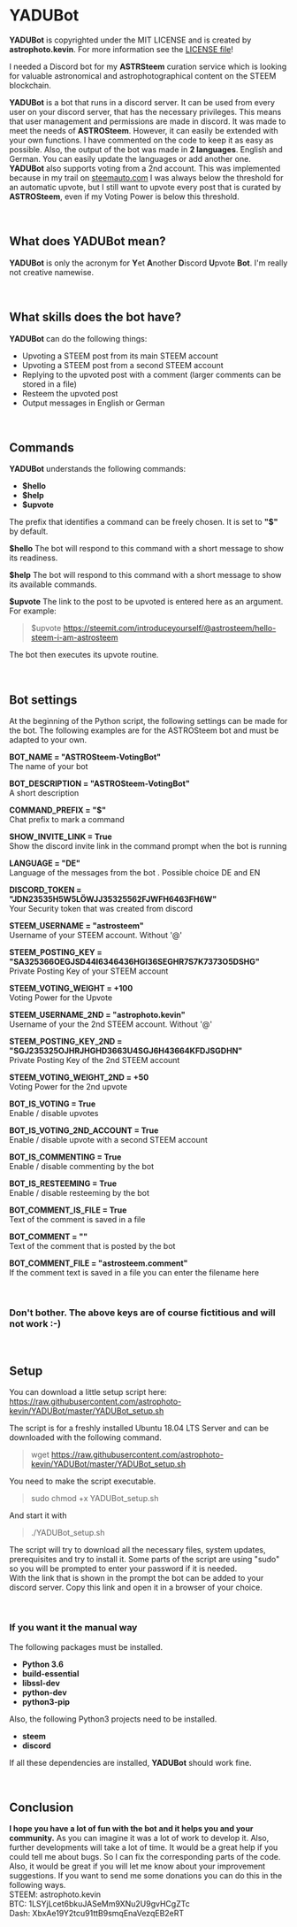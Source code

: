 # YADUBot

**YADUBot** is copyrighted under the MIT LICENSE and is created by **astrophoto.kevin**.
For more information see the [LICENSE file](https://github.com/astrophoto-kevin/YADUBot/blob/master/LICENSE)!

I needed a Discord bot for my **ASTRSteem** curation service which is looking for valuable astronomical and astrophotographical content on the STEEM blockchain.

**YADUBot** is a bot that runs in a discord server. It can be used from every user on your discord server, that has the necessary privileges. This means that user management and permissions are made in discord. 
It was made to meet the needs of **ASTROSteem**. However, it can easily be extended with your own functions. I have commented on the code to keep it as easy as possible.
Also, the output of the bot was made in **2 languages**. English and German. You can easily update the languages or add another one.
**YADUBot** also supports voting from a 2nd account. This was implemented because in my trail on [steemauto.com](https://steemauto.com/) I was always below the threshold for an automatic upvote, but I still want to upvote every post that is curated by **ASTROSteem**, even if my Voting Power is below this threshold.

&nbsp;
## What does YADUBot mean?

**YADUBot** is only the acronym for **Y**et **A**nother **D**iscord **U**pvote **Bot**. I'm really not creative namewise. 

&nbsp;
## What skills does the bot have?

**YADUBot** can do the following things:

- Upvoting a STEEM post from its main STEEM account
- Upvoting a STEEM post from a second STEEM account
- Replying to the upvoted post with a comment (larger comments can be stored in a file)
- Resteem the upvoted post
- Output messages in English or German 

&nbsp;
## Commands

**YADUBot** understands the following commands:

- **$hello**
- **$help**
- **$upvote**

The prefix that identifies a command can be freely chosen. It is set to **"$"** by default.

**$hello**
The bot will respond to this command with a short message to show its readiness. 


**$help**
The bot will respond to this command with a short message to show its available commands. 


**$upvote**
The link to the post to be upvoted is entered here as an argument.
For example: 
> $upvote https://steemit.com/introduceyourself/@astrosteem/hello-steem-i-am-astrosteem  

The bot then executes its upvote routine.

&nbsp;
## Bot settings

At the beginning of the Python script, the following settings can be made for the bot. The following examples are for the ASTROSteem bot and must be adapted to your own.

**BOT_NAME = "ASTROSteem-VotingBot"**  
The name of your bot

**BOT_DESCRIPTION = "ASTROSteem-VotingBot"**   
A short description

**COMMAND_PREFIX = "$"**  
Chat prefix to mark a command

**SHOW_INVITE_LINK = True**  
Show the discord invite link in the command prompt when the bot is running

**LANGUAGE = "DE"**  
Language of the messages from the bot . Possible choice DE and EN

**DISCORD_TOKEN = "JDN23535H5W5LÖWJJ35325562FJWFH6463FH6W"**  
Your Security token that was created from discord

**STEEM_USERNAME = "astrosteem"**  
Username of your STEEM account. Without '@'

**STEEM_POSTING_KEY = "SA325366OEGJSD44I6346436HGI36SEGHR7S7K7373O5DSHG"**  
Private Posting Key of your STEEM account

**STEEM_VOTING_WEIGHT = +100**  
Voting Power for the Upvote

**STEEM_USERNAME_2ND = "astrophoto.kevin"**  
Username of your the 2nd STEEM account. Without '@'

**STEEM_POSTING_KEY_2ND = "SGJ235325OJHRJHGHD3663U4SGJ6H43664KFDJSGDHN"**  
Private Posting Key of the 2nd STEEM account

**STEEM_VOTING_WEIGHT_2ND = +50**  
Voting Power for the 2nd upvote

**BOT_IS_VOTING = True**  
Enable / disable upvotes

**BOT_IS_VOTING_2ND_ACCOUNT = True**  
Enable / disable upvote with a second STEEM account

**BOT_IS_COMMENTING = True**  
Enable / disable commenting by the bot

**BOT_IS_RESTEEMING = True**  
Enable / disable resteeming by the bot

**BOT_COMMENT_IS_FILE = True**  
Text of the comment is saved in a file

**BOT_COMMENT = ""**  
Text of the comment that is posted by the bot

**BOT_COMMENT_FILE = "astrosteem.comment"**  
If the comment text is saved in a file you can enter the filename here

&nbsp;
### **Don't bother. The above keys are of course fictitious and will not work :-)**

&nbsp;
## Setup
You can download a little setup script here:
https://raw.githubusercontent.com/astrophoto-kevin/YADUBot/master/YADUBot_setup.sh

The script is for a freshly installed Ubuntu 18.04 LTS Server and can be downloaded with the following command.
> wget https://raw.githubusercontent.com/astrophoto-kevin/YADUBot/master/YADUBot_setup.sh

You need to make the script executable.
> sudo chmod +x YADUBot_setup.sh

And start it with
> ./YADUBot_setup.sh

The script will try to download all the necessary files, system updates, prerequisites and try to install it. Some parts of the script are using "sudo" so you will be prompted to enter your password if it is needed.  
With the link that is shown in the prompt the bot can be added to your discord server. Copy this link and open it in a browser of your choice.

&nbsp;
### If you want it the manual way
The following packages must be installed.

- **Python 3.6**
- **build-essential**
- **libssl-dev**
- **python-dev**
- **python3-pip**

Also, the following Python3 projects need to be installed.

- **steem**
- **discord**

If all these dependencies are installed, **YADUBot** should work fine.

&nbsp;
## Conclusion
**I hope you have a lot of fun with the bot and it helps you and your community.**
As you can imagine it was a lot of work to develop it. Also, further developments will take a lot of time. It would be a great help if you could tell me about bugs. So I can fix the corresponding parts of the code. Also, it would be great if you will let me know about your improvement suggestions. If you want to send me some donations you can do this in the following ways.  
STEEM: astrophoto.kevin  
BTC: 1LSYjLcet6bkuJASeMm9XNu2U9gvHCgZTc  
Dash: XbxAe19Y2tcu91ttB9smqEnaVezqEB2eRT
